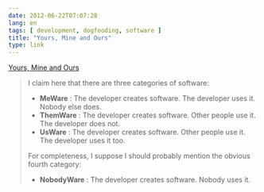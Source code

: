 ```yaml
---
date: 2012-06-22T07:07:28
lang: en
tags: [ development, dogfooding, software ]
title: "Yours, Mine and Ours"
type: link
---
```


[Yours, Mine and
Ours](http://www.ericsink.com/articles/Yours_Mine_Ours.html)

> I claim here that there are three categories of software:
>
> -   **MeWare** : The developer creates software. The developer uses
>     it. Nobody else does.
> -   **ThemWare** : The developer creates software. Other people use
>     it. The developer does not.
> -   **UsWare** : The developer creates software. Other people use it.
>     The developer uses it too.
>
> For completeness, I suppose I should probably mention the obvious
> fourth category:
>
> -   **NobodyWare** : The developer creates software. Nobody uses it.

